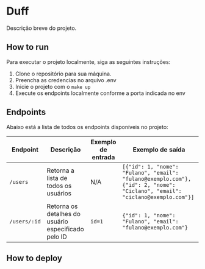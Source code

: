 # Duff

Descrição breve do projeto.

## How to run

Para executar o projeto localmente, siga as seguintes instruções:

1. Clone o repositório para sua máquina.
2. Preencha as credencias no arquivo .env
3. Inicie o projeto com o `make up`
4. Execute os endpoints localmente conforme a porta indicada no env

## Endpoints

Abaixo está a lista de todos os endpoints disponíveis no projeto:

| Endpoint | Descrição | Exemplo de entrada | Exemplo de saída |
| --- | --- | --- | --- |
| `/users` | Retorna a lista de todos os usuários | N/A | `[{"id": 1, "nome": "Fulano", "email": "fulano@exemplo.com"}, {"id": 2, "nome": "Ciclano", "email": "ciclano@exemplo.com"}]` |
| `/users/:id` | Retorna os detalhes do usuário especificado pelo ID | `id=1` | `{"id": 1, "nome": "Fulano", "email": "fulano@exemplo.com"}` |

## How to deploy


